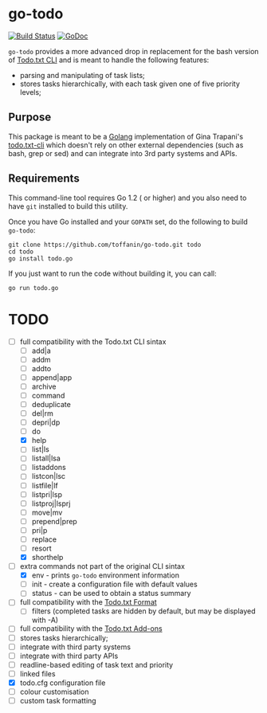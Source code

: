 # go-todo

[![Build Status](https://travis-ci.org/toffanin/go-todo.svg?branch=master)](https://travis-ci.org/toffanin/go-todo) [![GoDoc](https://godoc.org/github.com/toffanin/go-todo?status.png)](https://godoc.org/github.com/toffanin/go-todo)

`go-todo` provides a more advanced drop in replacement for the bash version of [Todo.txt CLI](https://github.com/ginatrapani/todo.txt-cli) and is meant to handle the following features:

- parsing and manipulating of task lists;
- stores tasks hierarchically, with each task given one of five priority levels;

## Purpose

This package is meant to be a [Golang](http://golang.org) implementation of Gina Trapani's [todo.txt-cli](https://github.com/ginatrapani/todo.txt-cli) which doesn't rely on other external dependencies (such as bash, grep or sed) and can integrate into 3rd party systems and APIs.


## Requirements

This command-line tool requires Go 1.2 ( or higher) and you also need to have `git` installed to build this utility.

Once you have Go installed and your ``GOPATH`` set, do the following to build `go-todo`:

```
git clone https://github.com/toffanin/go-todo.git todo
cd todo
go install todo.go
```

If you just want to run the code without building it, you can call:

```
go run todo.go
```


# TODO

- [ ] full compatibility with the Todo.txt CLI sintax
  - [ ] add|a
  - [ ] addm
  - [ ] addto
  - [ ] append|app
  - [ ] archive
  - [ ] command
  - [ ] deduplicate
  - [ ] del|rm
  - [ ] depri|dp
  - [ ] do
  - [x] help
  - [ ] list|ls
  - [ ] listall|lsa
  - [ ] listaddons
  - [ ] listcon|lsc
  - [ ] listfile|lf
  - [ ] listpri|lsp
  - [ ] listproj|lsprj
  - [ ] move|mv
  - [ ] prepend|prep
  - [ ] pri|p
  - [ ] replace
  - [ ] resort
  - [x] shorthelp
- [ ] extra commands not part of the original CLI sintax
  - [x] env - prints `go-todo` environment information
  - [ ] init - create a configuration file with default values
  - [ ] status - can be used to obtain a status summary
- [ ] full compatibility with the [Todo.txt Format](https://github.com/ginatrapani/todo.txt-cli/wiki/The-Todo.txt-Format)
  - [ ] filters (completed tasks are hidden by default, but may be displayed with -A)
- [ ] full compatibility with the [Todo.txt Add-ons](https://github.com/ginatrapani/todo.txt-cli/wiki/Creating-and-Installing-Add-ons)
- [ ] stores tasks hierarchically;
- [ ] integrate with third party systems
- [ ] integrate with third party APIs
- [ ] readline-based editing of task text and priority
- [ ] linked files
- [x] todo.cfg configuration file
- [ ] colour customisation
- [ ] custom task formatting